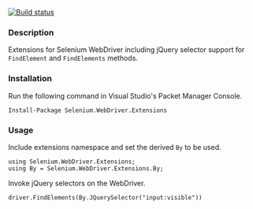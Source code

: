 [![Build status](https://ci.appveyor.com/api/projects/status/xva7kjm1lyi3fqcu)](https://ci.appveyor.com/project/RaYell/selenium-helpers)

### Description

Extensions for Selenium WebDriver including jQuery selector support for `FindElement` and `FindElements` methods.

### Installation

Run the following command in Visual Studio's Packet Manager Console.
```
Install-Package Selenium.WebDriver.Extensions
```

### Usage

Include extensions namespace and set the derived `By` to be used.
```
using Selenium.WebDriver.Extensions;
using By = Selenium.WebDriver.Extensions.By;
```

Invoke jQuery selectors on the WebDriver.
```
driver.FindElements(By.JQuerySelector("input:visible"))
```
